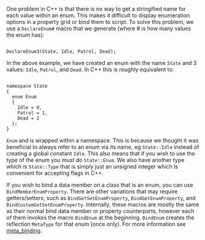 One problem in C++ is that there is no way to get a stringified name for each value within an enum. This makes it difficult to display enumeration options in a property grid or bind them to script. To solve this problem, we use a `DeclareEnum#` macro that we generate (where # is how many values the enum has):

<pre><code class="language-csharp">
DeclareEnum3(State, Idle, Patrol, Dead);
</code></pre>

In the above example, we have created an enum with the name `State` and 3 values: `Idle`, `Patrol`, and `Dead`. In C++ this is roughly equivalent to:

<pre><code class="language-csharp">
namespace State
{
  enum Enum
  {
    Idle = 0,
    Patrol = 1,
    Dead = 2
  };
}
</code></pre>

`Enum` and is wrapped within a namespace. This is because we thought it was beneficial to always refer to an enum via its name, eg `State::Idle` instead of creating a global constant `Idle`. This also means that if you wish to use the type of the enum you must do `State::Enum`. We also have another type which is `State::Type` that is simply just an unsigned integer which is convenient for accepting flags in C++.

If you wish to bind a data member on a class that is an enum, you can use `BindMemberEnumProperty`. There are other variations that may require getters/setters, such as `BindGetSetEnumProperty`, `BindGetEnumProperty`, and `BindCustomGetSetEnumProperty`. Internally, these macros are mostly the same as their normal bind data member or property counterparts, however each of them invokes the macro `BindEnum` at the beginning. `BindEnum` creates the reflection `MetaType` for that enum (once only). For more information see [meta_binding](https://plasmaengine.github.io/PlasmaDocs/Plasma1/C++plasma_source_documentation/meta_binding.markdown).
 

 